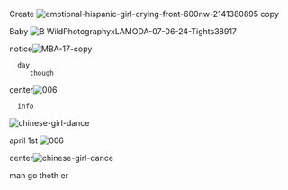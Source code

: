 Create ![emotional-hispanic-girl-crying-front-600nw-2141380895 copy](https://github.com/user-attachments/assets/326aa61d-a43c-4cc2-9a99-e2568519ce22)


Baby ![B WildPhotographyxLAMODA-07-06-24-Tights38917](https://github.com/user-attachments/assets/f067c117-edbc-46d9-8201-98f58537b489)


notice![MBA-17-copy](https://github.com/user-attachments/assets/e89b9478-0588-480d-8505-27e6d35974cb)

      day
         though 

center![006](https://github.com/user-attachments/assets/3c25b0c4-1c75-4230-b394-d2541abfa26d)

      info 
![chinese-girl-dance](https://github.com/user-attachments/assets/ff1012ed-ca89-4662-9699-070d08c8bdc6)

april 1st
![006](https://github.com/user-attachments/assets/40e637ab-00f3-4dd6-98fa-2702ba3ad082)

center![chinese-girl-dance](https://github.com/user-attachments/assets/715b8aca-2115-45af-9b26-c0605a887f91)


man go thoth er 
